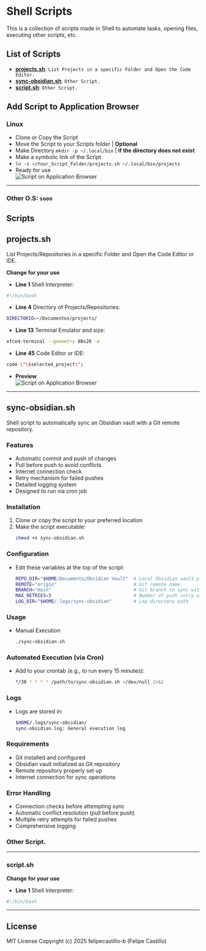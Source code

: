 # Shell Scripts

This is a collection of scripts made in Shell to automate tasks, opening files, executing other scripts, etc.

## List of Scripts

- **[projects.sh](#projects-sh)**: `List Projects in a specific Folder and Open the Code Editor.`
- **[sync-obsidian.sh](#sync-obsidian-sh)**: `Other Script.`
- **[script.sh](#script-sh)**: `Other Script.`

## Add Script to Application Browser

### **Linux**

- Clone or Copy the Script
- Move the Script to your Scripts folder | **Optional** 
- Make Directory `mkdir -p ~/.local/bin` | **if the directory does not exist**
- Make a symbolic link of the Script
- `ln -s ~/Your_Script_Folder/projects.sh ~/.local/bin/projects`
- Ready for use  
![Script on Application Browser](https://i.imgur.com/0pLYe2r.png)

---

### **Other O.S**: `soon`

## Scripts

<a id="projects-sh"></a>
## projects.sh


List Projects/Repositories in a specific Folder and Open the Code Editor or IDE.  

**Change for your use**

- **Line 1** Shell Interpreter:
```bash
#!/bin/bash
```

- **Line 4** Directory of Projects/Repositories:
```bash
DIRECTORIO=~/Documentos/projects/
```

- **Line 13** Terminal Emulator and size:
```bash
xfce4-terminal --geometry 80x20 -e
```

- **Line 45** Code Editor or IDE:
```bash
code \"\$selected_project\";
```
 
- **Preview**  
![Script on Application Browser](https://i.imgur.com/8bFjzAR.png) 

---

<a id="sync-obsidian-sh"></a>
## sync-obsidian.sh

Shell script to automatically sync an Obsidian vault with a Git remote repository.

### Features

- Automatic commit and push of changes
- Pull before push to avoid conflicts
- Internet connection check
- Retry mechanism for failed pushes
- Detailed logging system
- Designed to run via cron job

### Installation

1. Clone or copy the script to your preferred location
2. Make the script executable:
   ```bash
   chmod +x sync-obsidian.sh
   ```

### Configuration

 - Edit these variables at the top of the script:

    ```bash
    REPO_DIR="$HOME/Documents/Obsidian Vault"  # Local Obsidian vault path
    REMOTE="origin"                            # Git remote name
    BRANCH="main"                              # Git branch to sync with
    MAX_RETRIES=3                              # Number of push retry attempts
    LOG_DIR="$HOME/.logs/sync-obsidian"        # Log directory path
    ```

### Usage

 - Manual Execution

    ```bash
    ./sync-obsidian.sh
    ```

### Automated Execution (via Cron)

 - Add to your crontab (e.g., to run every 15 minutes):

    ```bash
    */30 * * * * /path/to/sync-obsidian.sh >/dev/null 2>&1
    ```

### Logs

 - Logs are stored in:

    ```bash
    $HOME/.logs/sync-obsidian/
    sync-obsidian.log: General execution log
    ```

### Requirements

 - Git installed and configured
 - Obsidian vault initialized as Git repository
 - Remote repository properly set up
 - Internet connection for sync operations

### Error Handling

 - Connection checks before attempting sync
 - Automatic conflict resolution (pull before push)
 - Multiple retry attempts for failed pushes
 - Comprehensive logging

### Other Script. 

---

<a id="script-sh"></a>
### script.sh

**Change for your use**

- **Line 1** Shell Interpreter:
```bash
#!/bin/bash
```

---

## License

MIT License Copyright (c) 2025 felipecastillo-b (Felipe Castillo)